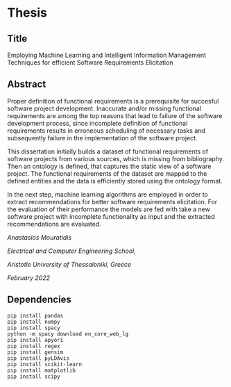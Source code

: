 # Thesis

## Title 
Employing Machine Learning and Intelligent Information Management Techniques for efficient Software Requirements Elicitation

## Abstract 
Proper definition of functional requirements is a prerequisite for succesful software project development. Inaccurate and/or missing functional requirements are among the top reasons that lead to failure of the software development process, since incomplete definition of functional requirements results in erroneous scheduling of necessary tasks and subsequently failure in the implementation of the software project.

This dissertation initially builds a dataset of functional requirements of software projects from various sources, which is missing from bibliography. Then an ontology is defined, that captures the static view of a software project. The functional requirements of the dataset are mapped to the defined entities and the data is efficiently stored using the ontology format.

In the next step, machine learning algorithms are employed in order to extract recommendations for better software requirements elicitation.  For the evaluation of their performance the models are fed with take a new software project with incomplete functionality as input and the extracted recommendations are evaluated.

_Anastasios Mouratidis_

_Electrical and Computer Engineering School,_

_Aristotle University of Thessaloniki, Greece_

_February 2022_

## Dependencies 
```
pip install pandas
pip install numpy
pip install spacy
python -m spacy download en_core_web_lg
pip install apyori
pip install regex
pip install gensim
pip install pyLDAvis
pip install scikit-learn
pip install matplotlib
pip install scipy
```

